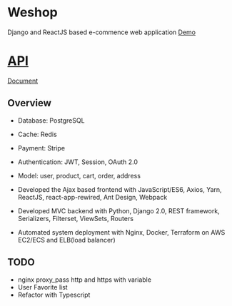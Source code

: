 # Weshop
Django and ReactJS based e-commence web application
[Demo](https://weshop.zedyeung.com)

# [API](https://api.weshop.zedyeung.com)
[Document](https://api.weshop.zedyeung.com/docs)

## Overview
* Database: PostgreSQL
* Cache: Redis
* Payment: Stripe
* Authentication: JWT, Session, OAuth 2.0
* Model: user, product, cart, order, address

* Developed the Ajax based frontend with JavaScript/ES6, Axios, Yarn, ReactJS, react-app-rewired, Ant Design, Webpack
* Developed MVC backend with Python, Django 2.0, REST framework, Serializers, Filterset, ViewSets, Routers
* Automated system deployment with Nginx, Docker, Terraform on AWS EC2/ECS and ELB(load balancer)

## TODO
* nginx proxy_pass http and https with variable
* User Favorite list
* Refactor with Typescript